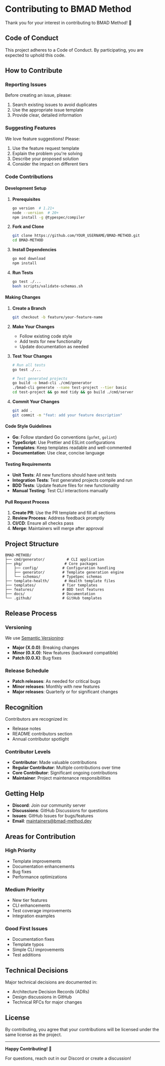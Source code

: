 # Contributing to BMAD Method

Thank you for your interest in contributing to BMAD Method! 🎉

## Code of Conduct

This project adheres to a Code of Conduct. By participating, you are expected to uphold this code.

## How to Contribute

### Reporting Issues

Before creating an issue, please:
1. Search existing issues to avoid duplicates
2. Use the appropriate issue template
3. Provide clear, detailed information

### Suggesting Features

We love feature suggestions! Please:
1. Use the feature request template
2. Explain the problem you're solving
3. Describe your proposed solution
4. Consider the impact on different tiers

### Code Contributions

#### Development Setup

1. **Prerequisites**
   ```bash
   go version  # 1.21+
   node --version  # 20+
   npm install -g @typespec/compiler
   ```

2. **Fork and Clone**
   ```bash
   git clone https://github.com/YOUR_USERNAME/BMAD-METHOD.git
   cd BMAD-METHOD
   ```

3. **Install Dependencies**
   ```bash
   go mod download
   npm install
   ```

4. **Run Tests**
   ```bash
   go test ./...
   bash scripts/validate-schemas.sh
   ```

#### Making Changes

1. **Create a Branch**
   ```bash
   git checkout -b feature/your-feature-name
   ```

2. **Make Your Changes**
   - Follow existing code style
   - Add tests for new functionality
   - Update documentation as needed

3. **Test Your Changes**
   ```bash
   # Run all tests
   go test ./...
   
   # Test generated projects
   go build -o bmad-cli ./cmd/generator
   ./bmad-cli generate --name test-project --tier basic
   cd test-project && go mod tidy && go build ./cmd/server
   ```

4. **Commit Your Changes**
   ```bash
   git add .
   git commit -m "feat: add your feature description"
   ```

#### Code Style Guidelines

- **Go**: Follow standard Go conventions (`gofmt`, `golint`)
- **TypeScript**: Use Prettier and ESLint configurations
- **Templates**: Keep templates readable and well-commented
- **Documentation**: Use clear, concise language

#### Testing Requirements

- **Unit Tests**: All new functions should have unit tests
- **Integration Tests**: Test generated projects compile and run
- **BDD Tests**: Update feature files for new functionality
- **Manual Testing**: Test CLI interactions manually

#### Pull Request Process

1. **Create PR**: Use the PR template and fill all sections
2. **Review Process**: Address feedback promptly
3. **CI/CD**: Ensure all checks pass
4. **Merge**: Maintainers will merge after approval

## Project Structure

```
BMAD-METHOD/
├── cmd/generator/          # CLI application
├── pkg/                   # Core packages
│   ├── config/           # Configuration handling
│   ├── generator/        # Template generation engine
│   └── schemas/          # TypeSpec schemas
├── template-health/       # Health template files
├── templates/            # Tier templates
├── features/             # BDD test features
├── docs/                 # Documentation
└── .github/              # GitHub templates
```

## Release Process

### Versioning

We use [Semantic Versioning](https://semver.org/):
- **Major (X.0.0)**: Breaking changes
- **Minor (0.X.0)**: New features (backward compatible)
- **Patch (0.0.X)**: Bug fixes

### Release Schedule

- **Patch releases**: As needed for critical bugs
- **Minor releases**: Monthly with new features
- **Major releases**: Quarterly or for significant changes

## Recognition

Contributors are recognized in:
- Release notes
- README contributors section
- Annual contributor spotlight

### Contributor Levels

- **Contributor**: Made valuable contributions
- **Regular Contributor**: Multiple contributions over time
- **Core Contributor**: Significant ongoing contributions
- **Maintainer**: Project maintenance responsibilities

## Getting Help

- **Discord**: Join our community server
- **Discussions**: GitHub Discussions for questions
- **Issues**: GitHub Issues for bugs/features
- **Email**: maintainers@bmad-method.dev

## Areas for Contribution

### High Priority
- Template improvements
- Documentation enhancements
- Bug fixes
- Performance optimizations

### Medium Priority
- New tier features
- CLI enhancements
- Test coverage improvements
- Integration examples

### Good First Issues
- Documentation fixes
- Template typos
- Simple CLI improvements
- Test additions

## Technical Decisions

Major technical decisions are documented in:
- Architecture Decision Records (ADRs)
- Design discussions in GitHub
- Technical RFCs for major changes

## License

By contributing, you agree that your contributions will be licensed under the same license as the project.

---

**Happy Contributing! 🚀**

For questions, reach out in our Discord or create a discussion!